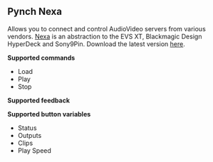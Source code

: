 ## Pynch Nexa

Allows you to connect and control AudioVideo servers from various vendors.
[Nexa](https://github.com/pynch-tv/Nexa) is an abstraction to the EVS XT, Blackmagic Design HyperDeck and Sony9Pin. Download the latest version [here](https://bzzrs.aardvark.myds.me/bzzrbx/v1.0/collections/pynch/items/1.8.9261?t=nexa).

**Supported commands**

- Load
- Play
- Stop

**Supported feedback**

**Supported button variables**

- Status
- Outputs
- Clips
- Play Speed
